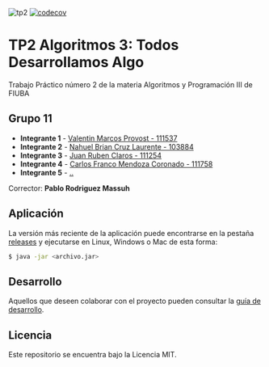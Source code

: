 
![tp2](https://github.com/Fm900/TP2_Gwent_Paradigma/actions/workflows/build.yml/badge.svg) [![codecov](https://codecov.io/gh/Fm900/TP2_Gwent_Paradigma/branch/master/graph/badge.svg)](https://codecov.io/gh/fiuba/algo3_proyecto_base_tp2)

# TP2 Algoritmos 3: Todos Desarrollamos Algo 

Trabajo Práctico número 2 de la materia Algoritmos y Programación III de FIUBA

## Grupo 11

* **Integrante 1** - [Valentin Marcos Provost - 111537](https://github.com/ValentinProvostFIUBA)
* **Integrante 2** - [Nahuel Brian Cruz Laurente - 103884](https://github.com/cruznahuel)
* **Integrante 3** - [Juan Ruben Claros - 111254](https://github.com/JuanClaros15)
* **Integrante 4** - [Carlos Franco Mendoza Coronado - 111758](https://github.com/Fm900)
* **Integrante 5** - [..](https://github.com/)


Corrector: **Pablo Rodriguez Massuh**

## Aplicación

La versión más reciente de la aplicación puede encontrarse en la pestaña [releases](https://github.com/Fm900/TP2_Gwent_Paradigma/releases/latest) y ejecutarse en Linux, Windows o Mac de esta forma:

```bash
$ java -jar <archivo.jar>
```

## Desarrollo

Aquellos que deseen colaborar con el proyecto pueden consultar la [guía de desarrollo](./docs/Desarrollo.md).

## Licencia

Este repositorio se encuentra bajo la Licencia MIT.
